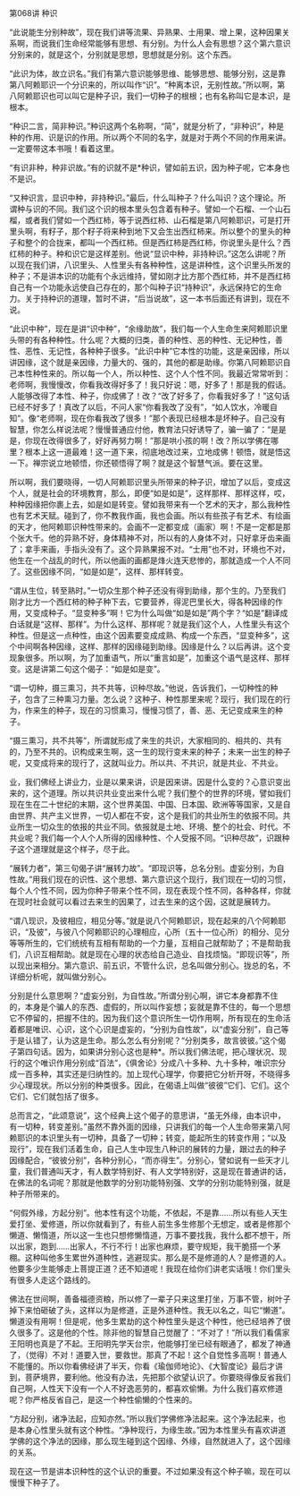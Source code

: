 第068讲 种识

“此说能生分别种故”，现在我们讲等流果、异熟果、士用果、增上果，这种因果关系啊，而说我们生命经常能够有思想、有分别。为什么人会有思想？这个第六意识分别来的，就是这个，分别就是思想，思想就是分别。这个东西。

“此识为体，故立识名。”我们有第六意识能够思维、能够思想、能够分别，这是靠第八阿赖耶识一个分识来的，所以叫作“识”。“种离本识，无别性故。”所以啊，第八阿赖耶识也可以叫它是种子识，我们一切种子的根根；也有名称叫它是本识，是根本。

“种识二言，简非种识。”种识这两个名称啊，“简”，就是分析了，“非种识”，种是种的作用、识是识的作用。所以两个不同的名字，就是对于两个不同的作用来讲。一定要带这本书哦！看着这里。

“有识非种，种非识故。”有的识就不是*种识，譬如前五识，因为种子呢，它本身也不是识。

“又种识言，显识中种，非持种识。”最后，什么叫种子？什么叫识？这个理论。所谓种与识的不同。我们这个识的根本里头包含着有种子。譬如一个石榴、一个山石榴，或者我们譬如一个西红柿，等于说西红柿、山石榴是第八阿赖耶识，可是打开里头啊，有籽子，那个籽子将来种到地下又会生出西红柿来。所以整个的里头的种子和整个的合拢来，都叫一个西红柿。但是西红柿是西红柿，你说里头是什么？西红柿的种子。种和识它是这样差别。他说“显识中种，非持种识。”这怎么讲呢？所以现在我们讲，八识里头、人性里头有各种种性，这是讲种性，这个识里头所发的种子；不是讲本识的功能有个永远维持，譬如刚才比方那个西红柿，并不是西红柿自己有一个功能永远使自己存在的，那个叫种子识“持种识”，永远保持它的生命力。关于持种识的道理，暂时不讲，“后当说故”，这一本书后面还有讲到，现在不说。

“此识中种”，现在是讲“识中种”，“余缘助故”，我们每一个人生命生来阿赖耶识里头带的有各种种性。什么呢？大概的归类，善的种性、恶的种性、无记种性，善性、恶性、无记性，各种种子很多。“此识中种”它本性的功能，这是亲因缘，所以讲因缘，这个就是亲因缘，力量大的、强的，其他的都是助缘。你第八阿赖耶识自己本性种性来的。所以每一个人，所以种性、这个人个性不同。我最近常常听到：老师啊，我慢慢改，你看我改得好多了！我只好说：嗯，好多了！那是我的假话。人能够改得了本性、种子，你成佛了！改？“改了好多了，你看我好多了！”这句话已经不好多了！真改了以后，不问人家“你看我改了没有”，“如人饮水，冷暖自知”。像“老师啊，现在你看我改了很多！”那个表现已经根本是坏种子。自己没有智慧，你怎么样说法呢？慢慢普通应付他，教育法只好诱导了，骗一骗了：“是是是，你现在改得很多了，好好再努力啊！”那是哄小孩的啊！改？所以学佛在哪里？根本上这一道最难！这一道下来，彻底地改过来，立地成佛！顿悟，就是悟这一下。禅宗说立地顿悟，你还顿悟得了啊？就是这个智慧气派。要在这里。

所以啊，我们要晓得，一切人阿赖耶识里头所带来的种子识，增加了以后，变成这个人，就是社会的环境教育，那么，即便“如是如是”，这样那样、那样这样，哎，种种因缘把你裹上去，如是如是转变。譬如我带来有一个艺术的天才，那么我种性也有艺术天赋。碰到了，你不教我作画，我也会画。所以有些孩子有艺术、有绘画的天才，他阿赖耶识种性带来的。会画不一定都变成（画家）啊！不是一定都是那个张大千。他的异熟不好，身体精神不对，所以有的人身体不对，只好拿牙齿来画了；拿手来画，手指头没有了。这个异熟果报不对。“士用”也不对，环境也不对，他生在一个战乱的时代，所以他画的画都是烽火连天悲惨的，那就造成一个人不同了。这些因缘不同，“如是如是”，这样、那样转变。

“谓从生位，转至熟时。”一切众生那个种子还没有得到助缘，那个生的。乃至我们刚才比方一个西红柿的种子种下去，它要营养，得泥巴里长大，得各种因缘的作用，又变成种子。“显变种多”啊！它为什么叫做“如是如是”两个字？“如是”翻译成白话就是“这样、那样”。为什么这样、那样呢？就是我们这个人，人性里头有这个种性。但是这一点种性，由这个因素要变成成熟、构成一个东西，“显变种多”，这个中间啊各种因缘，这样、那样的因缘碰到助缘。因缘是什么？以后再讲。这个变现象很多。所以啊，为了加重语气，所以“重言如是”，加重这个语气是这样、那样变。这是讲第二句这个偈子：“如是如是变”。

“谓一切种，摄三熏习，共不共等，识种尽故。”他说，告诉我们，一切种性的种子，包含了三种熏习力量。怎么说？这种子、种性那里来呢？现行，我们现在的行为，作来生的种子，现在的习惯熏习，慢慢习惯了，善、恶、无记变成来生的种子。

“摄三熏习，共不共等”，所谓就形成了来生的共识，大家相同的、相共的、共有的，乃至不共的。识构成来生啊，这一生的现行变未来的种子；未来一出生的种子呢，又变成将来的现行了，这就叫业力。所以共、不共识，就是共业、不共业。

业，我们佛经上讲业力，业是以果来讲，识是因来讲。因是什么变的？心意识变出来的，这个道理。所以共识共业变出来什么呢？我们整个的世界的环境，譬如我们现在生在二十世纪的末期，这个世界美国、中国、日本国、欧洲等等国家，又是自由世界、共产主义世界，一切人都在不安，这个是我们的共业所生的依报不同。共业所生一切众生的依报的共业不同。依报就是土地、环境、整个的社会、时代。不共业呢？我们每一个人个人所得的因缘种性、个人受报不同。“识种尽故”，识跟种子这个道理就是这个样子，尽于此。

“展转力者”，第三句偈子讲“展转力故”。“即现识等，总名分别。虚妄分别，为自性故。”用我们现在的识性、这个思想、第六意识这个现行，我们现在一切的习惯，每个人个性不同，因为你种子带来个性不同，现在表现个性不同，各种各样，你就在现时社会就可以看过去来生的因果了，过去生来的这个因，这就是展转力。

“谓八现识，及彼相应，相见分等。”就是说八个阿赖耶识，现在起来的八个阿赖耶识，“及彼”，与彼八个阿赖耶识的心理相应，心所（五十一位心所）的相分、见分等等所生的，它们统统有互相有帮助的一个力量，互相自己就帮助了；不是帮助我们，八识互相帮助。就是现在心理的状态给自己造业、自找烦恼。“即现识等”，所以现出来相分。第六意识、前五识，不管什么识，总名叫做分别心。拢总的名，不详细分析呢，就叫做分别心。

分别是什么意思啊？“虚妄分别，为自性故。”所谓分别心啊，讲它本身都靠不住的，本身是个骗人的东西、虚假的，所以叫作妄想；妄就是靠不住的，每一个思想它不停留的，把握不住的。因为我们这个意识所生一切作用啊，所有现在的生命活着都是唯识、心识，这个心识是虚妄的，“分别为自性故”，以“虚妄分别”，自己等于是认错了，认为这是生命。那么怎么有分别呢？“分别类多，故言彼彼。”这个偈子第四句话。因为，如果讲分别心这也是种*。所以我们佛法呢，把心理状况、现行的这个唯识作用分别成“百法”，《俱舍论》分成八十多种、九十多种，唯识宗分成一百多种，其实还是归纳性的。加上现代心理学，你要把它分析开呀，不晓得多少心理现状。所以分别的种类很多。因此，在偈语上叫做“彼彼”它们、它们。这个它们、它们就包括了很多。

总而言之，“此颂意说”，这个经典上这个偈子的意思讲，“虽无外缘，由本识中，有一切种，转变差别。”虽然不靠外面的因缘，只讲我们的每一个人生命带来第八阿赖耶识的本识里头有一切种，具备了一切种；转变，能起所生的转变作用；“以及现行”，现在我们活着生命，自己人生中现生八种识的展转的力量，跟过去的种子因缘配合，“彼彼分别”，各种分别心，“而亦得生”。分别心，譬如说有一些天才儿童，我们普通叫天才，有人数学特别好、有人文学特别好，这是现在普通讲的话，在佛法的名词呢？那就是他数学的分别功能特别强、文学的分别功能特别强，就是种子所带来的。

“何假外缘，方起分别”。他本性有这个功能，不依起，不是靠……所以有些人天生爱打坐、爱修道，所以你就看到了，有些人前生多生修那个无想定，或者是修那个懒道、懒惰道，所以这一生也只想修懒惰道，万事不要找我，我什么都不想干，所以出家，跑到……出家人，不行不行！出家也麻烦，要守规矩，我干脆搭一个茅棚。这种叫他多生累世外道种性，逃避现实。那么是不是修道的人？是修道的人。他要多少生能够走上菩提正道？还不知道呢！我现在给你们讲老实话哦！你们里头有很多人走这个路线的。

佛法在世间啊，善备福德资粮，所以修了一辈子只来这里打坐，万事不管，树叶子掉下来怕砸破了头，这样以为是修道，正是外道种性。我无以名之，叫它“懒道”。懒道没有用啊！但是呢，他多生累劫的这个种性里头是这个种性，他已经培养了很久很多了。这是他的个性。除非他的智慧自己觉醒了：“不对了！”所以我们看儒家王阳明也真是了不起。王阳明先学天台宗，他能够打坐已经有眼通了，都发了神通了，（觉得）不对！道要入世，要救世。那真了不起！这个自觉性多高啊！普通人不能懂的。所以你看佛经讲了半天，你看《瑜伽师地论》、《大智度论》最后才讲到，菩萨境界，要利他。他没有办法，先把那个欲望认识了。你要晓得像反省我们自己啊，人性天下没有一个人不好逸恶劳的，都喜欢偷懒。为什么我们喜欢修道呢？你严格反省自己，是这一个种性偷懒的个性来的。

“方起分别，诸净法起，应知亦然。”所以我们学佛修净法起来。这个净法起来，也是本身心性里头就有这个种性。“净种现行，为缘生故。”因为本性里头有喜欢讲道学佛的这个净法的因缘，那么现生碰到这个因缘、外缘，自然就进入了，这个因缘的关系。

现在这一节是讲本识种性的这个认识的重要。不过如果没有这个种子嘛，现在可以慢慢下种子了。